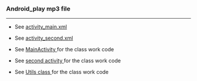 

### Android_play mp3 file
_______________________________________
* See   [activity_main.xml](https://github.com/MoranShalom/Tutorial25_Android_play-mp3-file/blob/master/app/src/main/res/layout/activity_main.xml) 

* See   [activity_second.xml](https://github.com/MoranShalom/Tutorial25_Android_play-mp3-file/blob/master/app/src/main/res/layout/activity_second.xml) 


* See [MainActivity ](https://github.com/MoranShalom/Tutorial25_Android_play-mp3-file/blob/master/app/src/main/java/com/example/class3/MainActivity.java)for the class work code

* See [second activity ](https://github.com/MoranShalom/Tutorial25_Android_play-mp3-file/blob/master/app/src/main/java/com/example/class3/SecondActivity.java)for the class work code

* See [Utils class ](https://github.com/MoranShalom/Tutorial25_Android_play-mp3-file/blob/master/app/src/main/java/com/example/class3/Utils.java)for the class work code

